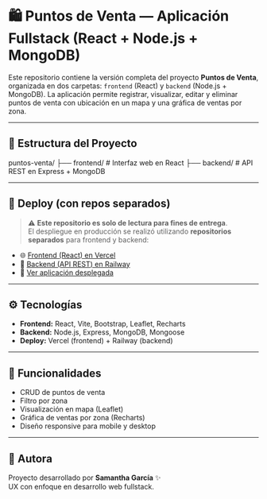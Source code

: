 # 🛍️ Puntos de Venta — Aplicación Fullstack (React + Node.js + MongoDB)

Este repositorio contiene la versión completa del proyecto **Puntos de Venta**, organizada en dos carpetas: `frontend` (React) y `backend` (Node.js + MongoDB). La aplicación permite registrar, visualizar, editar y eliminar puntos de venta con ubicación en un mapa y una gráfica de ventas por zona.

---

## 📂 Estructura del Proyecto

puntos-venta/
├── frontend/ # Interfaz web en React
├── backend/ # API REST en Express + MongoDB

---

## 🚀 Deploy (con repos separados)

> ⚠️ **Este repositorio es solo de lectura para fines de entrega**.  
> El despliegue en producción se realizó utilizando **repositorios separados** para frontend y backend:

- 🌐 [Frontend (React) en Vercel](https://github.com/Samantha9705/puntos-venta-app)
- 🚰 [Backend (API REST) en Railway](https://github.com/Samantha9705/puntos-venta-api)
- 📱 [Ver aplicación desplegada](https://puntos-venta-app-production.up.railway.app/)

---

## ⚙️ Tecnologías

- **Frontend:** React, Vite, Bootstrap, Leaflet, Recharts  
- **Backend:** Node.js, Express, MongoDB, Mongoose  
- **Deploy:** Vercel (frontend) + Railway (backend)

---

## 📌 Funcionalidades

- CRUD de puntos de venta  
- Filtro por zona  
- Visualización en mapa (Leaflet)  
- Gráfica de ventas por zona (Recharts)  
- Diseño responsive para mobile y desktop

---

## 🧪 Autora

Proyecto desarrollado por **Samantha García** ✨  
UX con enfoque en desarrollo web fullstack.
